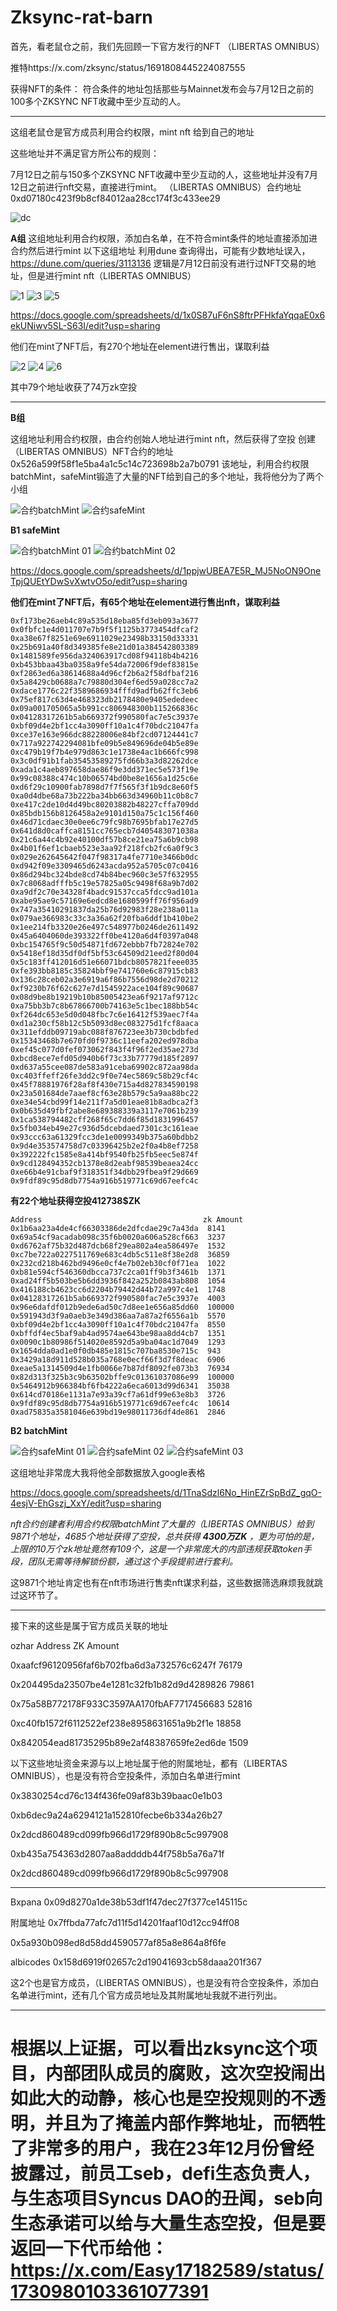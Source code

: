 # Zksync-rat-barn

首先，看老鼠仓之前，我们先回顾一下官方发行的NFT （LIBERTAS OMNIBUS）

推特https://x.com/zksync/status/1691808445224087555

获得NFT的条件：
符合条件的地址包括那些与Mainnet发布会与7月12日之前的100多个ZKSYNC NFT收藏中至少互动的人。

------------------------------------------------

这组老鼠仓是官方成员利用合约权限，mint nft 给到自己的地址

这些地址并不满足官方所公布的规则：

7月12日之前与150多个ZKSYNC NFT收藏中至少互动的人，这些地址并没有7月12日之前进行nft交易，直接进行mint。
（LIBERTAS OMNIBUS）合约地址0xd07180c423f9b8cf84012aa28cc174f3c433ee29

![dc](https://github.com/Easy8866/Zksync-rat-barn/assets/109504013/f9eb9add-2fd9-4d3e-b831-b4839a1d3626)

**A组**
这组地址利用合约权限，添加白名单，在不符合mint条件的地址直接添加进合约然后进行mint
以下这组地址 利用dune 查询得出，可能有少数地址误入， https://dune.com/queries/3113136
逻辑是7月12日前没有进行过NFT交易的地址，但是进行mint nft（LIBERTAS OMNIBUS）

![1](https://github.com/Easy8866/Zksync-rat-barn/assets/109504013/a54a0e53-ce85-4629-afe0-a1503f86c83c)
![3](https://github.com/Easy8866/Zksync-rat-barn/assets/109504013/f5d50013-ef20-44e5-94fa-2ee6f1a2f28f)
![5](https://github.com/Easy8866/Zksync-rat-barn/assets/109504013/0edf5e86-fd09-4eb8-8559-2128717bed9b)



https://docs.google.com/spreadsheets/d/1x0S87uF6nS8ftrPFHkfaYqqaE0x6ekUNiwv5SL-S63I/edit?usp=sharing

他们在mint了NFT后，有270个地址在element进行售出，谋取利益

![2](https://github.com/Easy8866/Zksync-rat-barn/assets/109504013/edd60a4e-f33f-4819-95dc-cf90dc646d07)
![4](https://github.com/Easy8866/Zksync-rat-barn/assets/109504013/18bb19c0-6d68-466c-8a3b-c58f27654304)
![6](https://github.com/Easy8866/Zksync-rat-barn/assets/109504013/22566115-589e-4e34-8559-a21f6559ca6e)


其中79个地址收获了74万zk空投

-------------------------------------------------------------------

**B组**

这组地址利用合约权限，由合约创始人地址进行mint nft，然后获得了空投
创建（LIBERTAS OMNIBUS）NFT合约的地址0x526a599f58f1e5ba4a1c5c14c723698b2a7b0791
该地址，利用合约权限batchMint，safeMint锻造了大量的NFT给到自己的多个地址，我将他分为了两个小组

![合约batchMint](https://github.com/Easy8866/Zksync-rat-barn/assets/109504013/053a41a8-b34c-42c8-b272-d01635d68330)
![合约safeMint](https://github.com/Easy8866/Zksync-rat-barn/assets/109504013/5b21e1f8-2d94-4f66-b329-a954242dde72)


**B1 safeMint**

![合约batchMint 01](https://github.com/Easy8866/Zksync-rat-barn/assets/109504013/962d9a5d-99bb-439c-8ce4-6ce5461f65ab)
![合约batchMint 02](https://github.com/Easy8866/Zksync-rat-barn/assets/109504013/63da8efa-a03f-4d53-ad1b-3195f4a9125b)


https://docs.google.com/spreadsheets/d/1ppjwUBEA7E5R_MJ5NoON9OneTpjQUEtYDwSvXwtvO5o/edit?usp=sharing

**他们在mint了NFT后，有65个地址在element进行售出nft，谋取利益**
```
0xf173be26aeb4c89a535d18eba85fd3eb093a3677
0x0fbfc1e4d011707e7b9f5f1125b3773454dfcaf2
0xa38e67f8251e69e6911029e23498b33150d33331
0x25b691a40f8d349385fe8e21d01a384542803389
0x1481589fe956da324063917cd08f94118b4b4216
0xb453bbaa43ba0358a9fe54da72006f9def83815e
0xf2863ed6a38614688a4d96cf2b6a2f58dfbaf216
0x5a8429cb0688a7c79880d304ef6ed59a028cc7a2
0xdace1776c22f3589686934fffd9adfb62ffc3eb6
0x75ef817c63d4e468323db2178480e9405ededeec
0x09a001705065a5b991cc806948300b115266836c
0x04128317261b5ab669372f990580fac7e5c3937e
0xbf09d4e2bf1cc4a3090ff10a1c4f70bdc21047fa
0xce37e163e966dc88228006e84bf2cd07124441c7
0x717a922742294081bfe09b5e849696de04b5e89e
0xc479b19f7b4e979d863c1e1738e4ac1b666fc998
0x3c0df91b1fab35453589275fd66b3a3d82262dce
0xada1c4aeb897658dae86f9e3dd371ec5e573f19e
0x99c08388c474c10b06574bd0be8e1656a1d25c6e
0xd6f29c10900fab7898d7f7f565f3f1b9dc8e60f5
0xa0d4dbe68a73b222ba34bb663d34960b11c0b8c7
0xe417c2de10d4d49bc80203882b48227cffa709dd
0x85bdb156b8126458a2e9101d150a75c1c156f460
0x46d71cdaec30e0ee6c79fc98b7695bfab17e27d5
0x641d8d0caffca8151cc765ecb7d405483071038a
0x21c6a44c4b92e40100df57b8ce21ea75a6b9cb98
0x4b01f6ef1cbaeb523e3aa92f218fcb2fc6a0f9c3
0x029e262645642f047f98317a4fe7710e3466b0dc
0xd942f09e3309465d6243acda952a5705c07c0416
0x86d294bc324bde8cd74b84bec960c3e57f632955
0x7c8068adfffb5c19e57825a05c9498f68a9b7d02
0xa9df2c70e34328f4badc91537cca5fdcc9ad101a
0xabe95ae9c57169e6edcd8e1680599ff76f956ad9
0x747a35410291837da25b76d92983f28e238a011a
0x079ae366983c33c3a36a62f20fba6ddf1b410be2
0x1ee214fb3320e26e497c548977b0246de2611492
0x45a6404060de393322ff0be4120a6d4f0397a048
0xbc154765f9c50d54871fd672ebbb7fb72824e702
0x5418ef18d35df0df5bf53c64509d21eed2f80d04
0x5c183ff412016d51e66071bdcb8057821feee035
0xfe393bb8185c35824bbf9e741760e6c87915cb83
0x136c28ceb02a3e6919a6f86b7556d98de2d70212
0xf9230b76f62c627e7d1545922ace104f89c90687
0x08d9be8b19219b10b85005423ea6f9217af9712c
0xa75bb3b7c8b67866700b74163e5c1bec188bb54c
0xf264dc653e5d0d048fbc7c6e16412f539aec7f4a
0xd1a230cf58b12c5b5093d8ec083275d1fcf8aaca
0x311efddb09719abc088f876723ee3b730cbdbfed
0x15343468b7e670fd0f9736c11eefa202ed978dba
0xef45c077d0fef073062f843f4f96f2ed35ae273d
0xbcd8ece7efd05d940b6f73c33b77779d185f2897
0xd637a55cee087de583a91ceba69902c872aa98da
0xc403ffeff26fe3dd2c9f0e74ec5869c58b29cf4c
0x45f78881976f28af8f430e715a4d827834590198
0x23a501684de7aaef8cf63e28b579c5a9aa88bc22
0xe34e54cbd99f14e211f7a5d01eae81b8adbca2f3
0x0b635d49fbf2abe8e689388339a3117e7061b239
0x1ca538794482cff268f65c7dd6f85d1831996457
0x5fb034eb49e27c936d5dcebdaed7301c3c161eae
0x93ccc63a61329fcc3de1e0099349b375a60bdbb2
0x9d4e353574758d7c03396425b2e2f0a4b8ef7258
0x392222fc1585e8a414bf9540fb25fb5eec5e874f
0x9cd128494352cb1378e8d2eabf98539beaea24cc
0xe66b4e91cbaf9f318351f34dbb29fbea9f29d669
0x9fdf89c95d8db7754a916b519771c69d67eefc4c
```
**有22个地址获得空投412738$ZK**
```
Address	                                   zk Amount
0x1b6aa23a4de4cf66303386de2dfcdae29c7a43da	8141
0x69a54cf9acadab098c35f6b0020a606a528cf663	3237
0xd6762af75b32d487dcb68f29ea802a4ea586497e	1532
0xc7be722a0227511769e683c4db5c511e8f38e2d8	36859
0x232cd218b462bd9496e0cf4e7b02eb30cf0f71ea	1022
0xb81e594cf546360dbcca737c2ca01ff9b3f3461b	1371
0xad24ff5b503be5b6dd3936f842a252b0843ab808	1054
0x416188cb4623cc6d2204b79442d44b72a997c4e1	1748
0x04128317261b5ab669372f990580fac7e5c3937e	4003
0x96e6dafdf012b9ede6ad50c7d8ee1e656a85dd60	100000
0x591943d3f9a0aeb3e349d386aa7a87a2f6556a1b	5570
0xbf09d4e2bf1cc4a3090ff10a1c4f70bdc21047fa	8550
0xbffdf4ec5baf9ab4ad9574ae643be98aa8dd4cb7	1351
0x0090c1b80986f514020e8592d5a9ba04ac1d7049	1293
0x1654dda0ad1e0f0db485e1815c707ba8530e715c	943
0x3429a18d911d528b035a768e0ecf66f3d7f8deac	6906
0xeae5a1314509d4e1fb0066e7b87df8092fe073b3	76934
0x82d313f325b3c9b63502bffe9c01361037086e99	100000
0x5464912b966384bf6fb4222a6eca6013d99d6341	35038
0x614cd70186e1131a7e93a39cf7a61df99e63e8b3	3726
0x9fdf89c95d8db7754a916b519771c69d67eefc4c	10614
0xad75835a3581046e639bd19e98011736df4de861	2846
```

**B2 batchMint**

![合约safeMint 01](https://github.com/Easy8866/Zksync-rat-barn/assets/109504013/5019bd0a-1825-4c29-9fcc-860bc5ee2108)
![合约safeMint 02](https://github.com/Easy8866/Zksync-rat-barn/assets/109504013/459a8359-4bc6-4789-b605-b339a9dcf917)
![合约safeMint 03](https://github.com/Easy8866/Zksync-rat-barn/assets/109504013/e09ae4f3-37d7-4549-a557-da81991048ac)


这组地址非常庞大我将他全部数据放入google表格

https://docs.google.com/spreadsheets/d/1TnaSdzl6No_HinEZrSpBdZ_gqO-4esjV-EhGszj_XxY/edit?usp=sharing

*nft合约创建者利用合约权限batchMint了大量的（LIBERTAS OMNIBUS）给到9871个地址，4685个地址获得了空投，总共获得 **4300万ZK** ，更为可怕的是，上限的10万个zk地址竟然有109个，这是一个非常庞大的内部违规获取token手段，团队无需等待解锁份额，通过这个手段提前进行套利。*

这9871个地址肯定也有在nft市场进行售卖nft谋求利益，这些数据筛选麻烦我就跳过这环节了。

-------------------------------------------------------
接下来的这些是属于官方成员关联的地址

ozhar
Address	  ZK Amount


0xaafcf96120956faf6b702fba6d3a732576c6247f	76179

0x204495da23507be4e1281c32fb1b82d9d4289826	79861

0x75a58B772178F933C3597AA170fbAF7717456683	52816

0xc40fb1572f6112522ef238e8958631651a9b2f1e	18858

0x842054ead81735295b89e2af48387659fe2ed6de	1509

以下这些地址资金来源与以上地址属于他的附属地址，都有（LIBERTAS OMNIBUS），也是没有符合空投条件，添加白名单进行mint

0x3830254cd76c134f436fe09af83b39baac0e1b03

0xb6dec9a24a6294121a152810fecbe6b334a26b27

0x2dcd860489cd099fb966d1729f890b8c5c997908

0xb435a754363d2807aa8addddb44f758b5a76a71f

0x2dcd860489cd099fb966d1729f890b8c5c997908

---------------------------------------------------
Bxpana
0x09d8270a1de38b53df1f47dec27f377ce145115c

附属地址
0x7ffbda77afc7d11f5d14201faaf10d12cc94ff08

0x5a930b098ed8d58dd4590577af85a8e864a8f6fe


albicodes
0x158d6919f02657c2d19041693cb58daaa201f367

这2个也是官方成员，（LIBERTAS OMNIBUS），也是没有符合空投条件，添加白名单进行mint，还有几个官方成员地址及其附属地址我就不进行列出。

---------------------------------------------------

# 根据以上证据，可以看出zksync这个项目，内部团队成员的腐败，这次空投闹出如此大的动静，核心也是空投规则的不透明，并且为了掩盖内部作弊地址，而牺牲了非常多的用户，我在23年12月份曾经披露过，前员工seb，defi生态负责人，与生态项目Syncus DAO的丑闻，seb向生态承诺可以给与大量生态空投，但是要返回一下代币给他：https://x.com/Easy17182589/status/1730980103361077391

